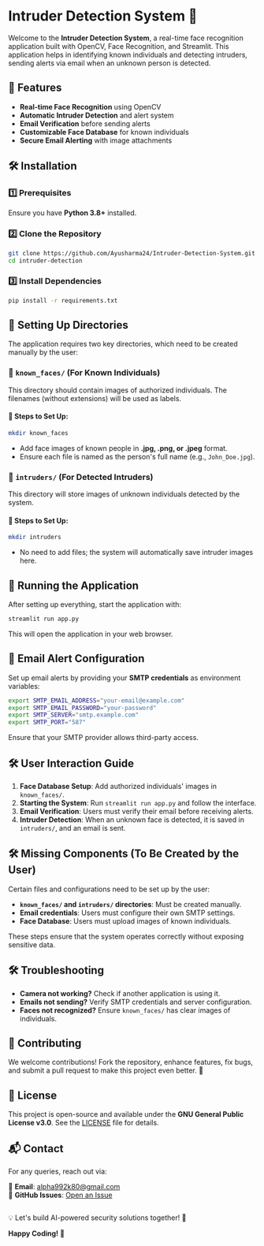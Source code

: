 # Intruder Detection System 🚀

Welcome to the **Intruder Detection System**, a real-time face recognition application built with OpenCV, Face Recognition, and Streamlit. This application helps in identifying known individuals and detecting intruders, sending alerts via email when an unknown person is detected.

## 📌 Features

- **Real-time Face Recognition** using OpenCV
- **Automatic Intruder Detection** and alert system
- **Email Verification** before sending alerts
- **Customizable Face Database** for known individuals
- **Secure Email Alerting** with image attachments

## 🛠️ Installation

### 1️⃣ Prerequisites
Ensure you have **Python 3.8+** installed.

### 2️⃣ Clone the Repository
```bash
git clone https://github.com/Ayusharma24/Intruder-Detection-System.git
cd intruder-detection
```

### 3️⃣ Install Dependencies
```bash
pip install -r requirements.txt
```

## 📂 Setting Up Directories

The application requires two key directories, which need to be created manually by the user:

### 🔹 `known_faces/` (For Known Individuals)
This directory should contain images of authorized individuals. The filenames (without extensions) will be used as labels.

#### 📌 Steps to Set Up:
```bash
mkdir known_faces
```
- Add face images of known people in **.jpg, .png, or .jpeg** format.
- Ensure each file is named as the person's full name (e.g., `John_Doe.jpg`).

### 🔹 `intruders/` (For Detected Intruders)
This directory will store images of unknown individuals detected by the system.

#### 📌 Steps to Set Up:
```bash
mkdir intruders
```
- No need to add files; the system will automatically save intruder images here.

## 🚀 Running the Application
After setting up everything, start the application with:
```bash
streamlit run app.py
```
This will open the application in your web browser.

## 📧 Email Alert Configuration
Set up email alerts by providing your **SMTP credentials** as environment variables:
```bash
export SMTP_EMAIL_ADDRESS="your-email@example.com"
export SMTP_EMAIL_PASSWORD="your-password"
export SMTP_SERVER="smtp.example.com"
export SMTP_PORT="587"
```
Ensure that your SMTP provider allows third-party access.

## 🛠️ User Interaction Guide

1. **Face Database Setup**: Add authorized individuals' images in `known_faces/`.
2. **Starting the System**: Run `streamlit run app.py` and follow the interface.
3. **Email Verification**: Users must verify their email before receiving alerts.
4. **Intruder Detection**: When an unknown face is detected, it is saved in `intruders/`, and an email is sent.

## 🛠️ Missing Components (To Be Created by the User)

Certain files and configurations need to be set up by the user:
- **`known_faces/` and `intruders/` directories**: Must be created manually.
- **Email credentials**: Users must configure their own SMTP settings.
- **Face Database**: Users must upload images of known individuals.

These steps ensure that the system operates correctly without exposing sensitive data.

## 🛠️ Troubleshooting

- **Camera not working?** Check if another application is using it.
- **Emails not sending?** Verify SMTP credentials and server configuration.
- **Faces not recognized?** Ensure `known_faces/` has clear images of individuals.

## 🤝 Contributing

We welcome contributions! Fork the repository, enhance features, fix bugs, and submit a pull request to make this project even better. 🚀

## 📜 License

This project is open-source and available under the **GNU General Public License v3.0**. See the [LICENSE](LICENSE) file for details.

## 📬 Contact

For any queries, reach out via:

📧 **Email**: alpha992k80@gmail.com  
🐙 **GitHub Issues**: [Open an Issue](https://github.com/Ayusharma24/Intruder-Detection-System/issues)

## 
💡 Let's build AI-powered security solutions together! 🚀

**Happy Coding! 🎉**
